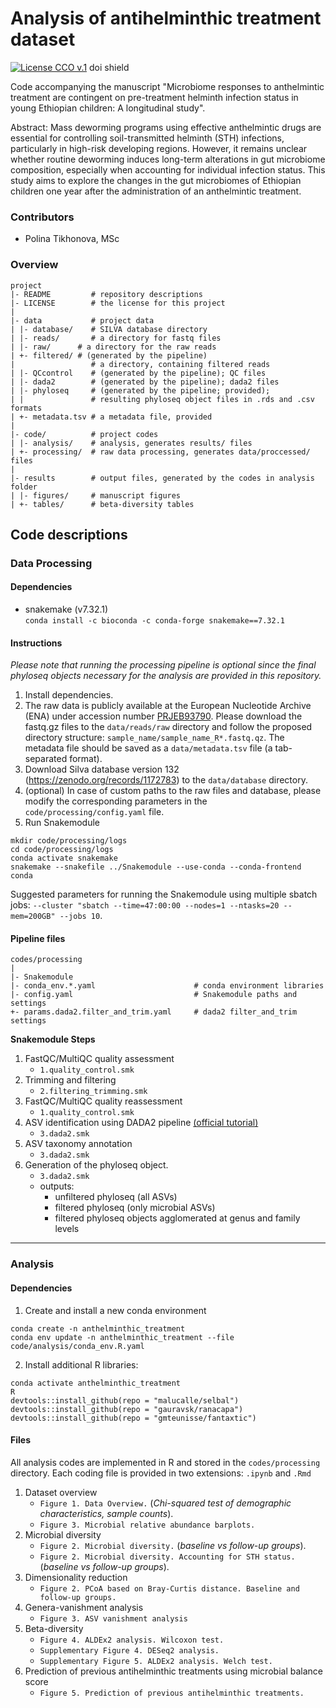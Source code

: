 # Analysis of antihelminthic treatment dataset

 [![License CCO v.1](https://img.shields.io/github/license/PollyTikhonova/Taye_AntihelminthicTreatment_2025?v=1
)](https://github.com/PollyTikhonova/Taye_AntihelminthicTreatment_2025/blob/main/LICENSE)
 doi shield

Code accompanying the manuscript "Microbiome responses to anthelmintic treatment are contingent on pre-treatment helminth infection status in young Ethiopian children: A longitudinal study".

Abstract: Mass deworming programs using effective anthelmintic drugs are essential for controlling soil-transmitted helminth (STH) infections, particularly in high-risk developing regions. However, it remains unclear whether routine deworming induces long-term alterations in gut microbiome composition, especially when accounting for individual infection status. This study aims to explore the changes in the gut microbiomes of Ethiopian children one year after the administration of an anthelmintic treatment.

### Contributors
- Polina Tikhonova, MSc


### Overview

	project
	|- README         # repository descriptions
  	|- LICENSE        # the license for this project
	|
	|- data           # project data
	| |- database/    # SILVA database directory
	| |- reads/       # a directory for fastq files 
  	| |- raw/      # a directory for the raw reads
   	| +- filtered/ # (generated by the pipeline)
   	|                 # a directory, containing filtered reads
   	| |- QCcontrol    # (generated by the pipeline); QC files
   	| |- dada2        # (generated by the pipeline); dada2 files
   	| |- phyloseq     # (generated by the pipeline; provided);
   	| |               # resulting phyloseq object files in .rds and .csv formats
   	| +- metadata.tsv # a metadata file, provided
	|
	|- code/          # project codes
	| |- analysis/    # analysis, generates results/ files
	| +- processing/  # raw data processing, generates data/proccessed/ files
	|
	|- results        # output files, generated by the codes in analysis folder
	| |- figures/     # manuscript figures
	| +- tables/      # beta-diversity tables


## Code descriptions

### Data Processing
#### Dependencies
* snakemake (v7.32.1) <br>
```conda install -c bioconda -c conda-forge snakemake==7.32.1```

#### Instructions
_Please note that running the processing pipeline is optional since the final phyloseq objects necessary for the analysis are provided in this repository._
1. Install dependencies.
2. The raw data is publicly available at the European Nucleotide Archive (ENA) under accession number [PRJEB93790](https://www.ebi.ac.uk/ena/browser/view/PRJEB93790). Please download the fastq.gz files to the `data/reads/raw` directory and follow the proposed directory structure: `sample_name/sample_name_R*.fastq.qz`. The metadata file should be saved as a `data/metadata.tsv` file (a tab-separated format). 
3. Download Silva database version 132 (https://zenodo.org/records/1172783) to the `data/database` directory.
4. (optional) In case of custom paths to the raw files and database, please modify the corresponding parameters in the `code/processing/config.yaml` file.
5. Run Snakemodule
``` 
mkdir code/processing/logs
cd code/processing/logs
conda activate snakemake
snakemake --snakefile ../Snakemodule --use-conda --conda-frontend conda
```
Suggested parameters for running the Snakemodule using multiple sbatch jobs: `--cluster "sbatch --time=47:00:00 --nodes=1 --ntasks=20 --mem=200GB" --jobs 10`. 

#### Pipeline files
```
codes/processing
|
|- Snakemodule
|- conda_env.*.yaml                      # conda environment libraries
|- config.yaml                           # Snakemodule paths and settings
+- params.dada2.filter_and_trim.yaml     # dada2 filter_and_trim settings
```

__Snakemodule Steps__
1. FastQC/MultiQC quality assessment
   - `1.quality_control.smk`
2. Trimming and filtering
   - `2.filtering_trimming.smk`
3. FastQC/MultiQC quality reassessment
   - `1.quality_control.smk`
4. ASV identification using DADA2 pipeline [(official tutorial)](https://benjjneb.github.io/dada2/tutorial.html)
   - `3.dada2.smk`
5. ASV taxonomy annotation
   - `3.dada2.smk`
6. Generation of the phyloseq object.
   - `3.dada2.smk`
   - outputs: 
     - unfiltered phyloseq (all ASVs)
     - filtered phyloseq (only microbial ASVs)
     - filtered phyloseq objects agglomerated at genus and family levels

---
### Analysis
#### Dependencies
1. Create and install a new conda environment
```
conda create -n anthelminthic_treatment
conda env update -n anthelminthic_treatment --file code/analysis/conda_env.R.yaml
```
2. Install additional R libraries:
```
conda activate anthelminthic_treatment
R
devtools::install_github(repo = "malucalle/selbal")
devtools::install_github(repo = "gauravsk/ranacapa")
devtools::install_github(repo = "gmteunisse/fantaxtic")
```

#### Files
All analysis codes are implemented in R and stored in the `codes/processing` directory. Each coding file is provided in two extensions: `.ipynb` and `.Rmd`
1. Dataset overview
   - `Figure 1. Data Overview.` (_Chi-squared test of demographic characteristics, sample counts_).
   - `Figure 3. Microbial relative abundance barplots.`
2. Microbial diversity
   - `Figure 2. Microbial diversity.` (_baseline vs follow-up groups_).
   - `Figure 2. Microbial diversity. Accounting for STH status.` (_baseline vs follow-up groups_).
3. Dimensionality reduction
   - `Figure 2. PCoA based on Bray-Curtis distance. Baseline and follow-up groups.`
4. Genera-vanishment analysis
   - `Figure 3. ASV vanishment analysis`
5. Beta-diversity
   - `Figure 4. ALDEx2 analysis. Wilcoxon test.`
   - `Supplementary Figure 4. DESeq2 analysis. `
   - `Supplementary Figure 5. ALDEx2 analysis. Welch test.`
6. Prediction of previous antihelminthic treatments using microbial balance score
   - `Figure 5. Prediction of previous antihelminthic treatments.`
